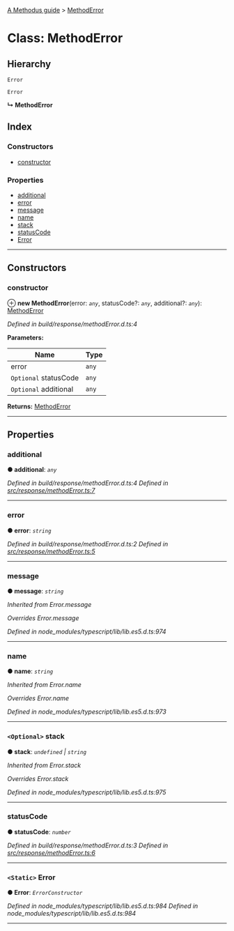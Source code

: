 [A Methodus guide](../README.md) > [MethodError](../classes/methoderror.md)

# Class: MethodError

## Hierarchy

 `Error`

 `Error`

**↳ MethodError**

## Index

### Constructors

* [constructor](methoderror.md#constructor)

### Properties

* [additional](methoderror.md#additional)
* [error](methoderror.md#error)
* [message](methoderror.md#message)
* [name](methoderror.md#name)
* [stack](methoderror.md#stack)
* [statusCode](methoderror.md#statuscode)
* [Error](methoderror.md#error-1)

---

## Constructors

<a id="constructor"></a>

###  constructor

⊕ **new MethodError**(error: *`any`*, statusCode?: *`any`*, additional?: *`any`*): [MethodError](methoderror.md)

*Defined in build/response/methodError.d.ts:4*

**Parameters:**

| Name | Type |
| ------ | ------ |
| error | `any` |
| `Optional` statusCode | `any` |
| `Optional` additional | `any` |

**Returns:** [MethodError](methoderror.md)

___

## Properties

<a id="additional"></a>

###  additional

**● additional**: *`any`*

*Defined in build/response/methodError.d.ts:4*
*Defined in [src/response/methodError.ts:7](https://github.com/nodulusteam/methodus.dev/blob/c7705c6/src/response/methodError.ts#L7)*

___
<a id="error"></a>

###  error

**● error**: *`string`*

*Defined in build/response/methodError.d.ts:2*
*Defined in [src/response/methodError.ts:5](https://github.com/nodulusteam/methodus.dev/blob/c7705c6/src/response/methodError.ts#L5)*

___
<a id="message"></a>

###  message

**● message**: *`string`*

*Inherited from Error.message*

*Overrides Error.message*

*Defined in node_modules/typescript/lib/lib.es5.d.ts:974*

___
<a id="name"></a>

###  name

**● name**: *`string`*

*Inherited from Error.name*

*Overrides Error.name*

*Defined in node_modules/typescript/lib/lib.es5.d.ts:973*

___
<a id="stack"></a>

### `<Optional>` stack

**● stack**: *`undefined` \| `string`*

*Inherited from Error.stack*

*Overrides Error.stack*

*Defined in node_modules/typescript/lib/lib.es5.d.ts:975*

___
<a id="statuscode"></a>

###  statusCode

**● statusCode**: *`number`*

*Defined in build/response/methodError.d.ts:3*
*Defined in [src/response/methodError.ts:6](https://github.com/nodulusteam/methodus.dev/blob/c7705c6/src/response/methodError.ts#L6)*

___
<a id="error-1"></a>

### `<Static>` Error

**● Error**: *`ErrorConstructor`*

*Defined in node_modules/typescript/lib/lib.es5.d.ts:984*
*Defined in node_modules/typescript/lib/lib.es5.d.ts:984*

___

